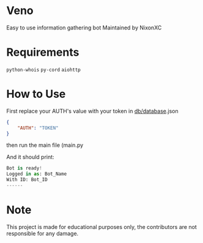# Veno

Easy to use information gathering bot
Maintained by NixonXC

# Requirements

`python-whois`
`py-cord`
`aiohttp`

# How to Use

First replace your AUTH's value with your token in <a href="https://github.com/NixonXC/Veno/blob/main/db/database.json">db/database<a>.json

```json
{
    "AUTH": "TOKEN"
}
```

then run the main file (main.py

And it should print:
```py
Bot is ready!
Logged in as: Bot_Name
With ID: Bot_ID
------
```

# Note

This project is made for educational purposes only, the contributors are not responsible for any damage.
